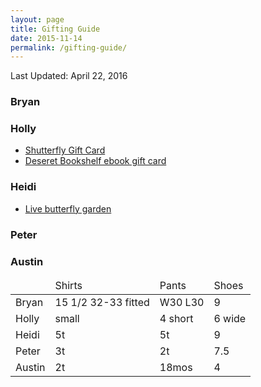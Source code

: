 ```yaml
---
layout: page
title: Gifting Guide
date: 2015-11-14
permalink: /gifting-guide/
---
```


Last Updated: April 22, 2016

### Bryan


### Holly

* [Shutterfly Gift Card](http://www.shutterfly.com/photo-gifts/gift-certificates)
* [Deseret Bookshelf ebook gift card](https://deseretbook.com/p/gift-card)

### Heidi

* [Live butterfly garden](http://www.reallygoodstuff.com/original-butterfly-garden/p/900604/Blue/?gclid=Cj0KEQjwl-e4BRCwqeWkv8TWqOoBEiQAMocbP1xiocGTIwqEBfr12MMFT7qPRBrzj5-byU2vHWgpOp0aAs9b8P8HAQ)


### Peter


### Austin

<table>
				<thead>
					<tr>
						<td></td>
						<td>Shirts</td>
						<td>Pants</td>
						<td>Shoes</td>
					</tr>
				</thead>
				<tbody>
					<tr>
						<td>Bryan</td>
						<td>15 1/2 32-33 fitted</td>
						<td>W30 L30</td>
						<td>9</td>
					</tr>
					<tr>
						<td>Holly</td>
						<td>small</td>
						<td>4 short</td>
						<td>6 wide</td>
					</tr>
					<tr>
						<td>Heidi</td>
						<td>5t</td>
						<td>5t</td>
						<td>9</td>
					</tr>
					<tr>
						<td>Peter</td>
						<td>3t</td>
						<td>2t</td>
						<td>7.5</td>
					</tr>
					<tr>
						<td>Austin</td>
						<td>2t</td>
						<td>18mos</td>
						<td>4</td>
					</tr>
				</tbody>
			</table>
